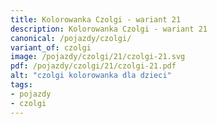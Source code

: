 ```yaml
---
title: Kolorowanka Czolgi - wariant 21
description: Kolorowanka Czolgi - wariant 21
canonical: /pojazdy/czolgi/
variant_of: czolgi
image: /pojazdy/czolgi/21/czolgi-21.svg
pdf: /pojazdy/czolgi/21/czolgi-21.pdf
alt: "czolgi kolorowanka dla dzieci"
tags:
- pojazdy
- czolgi
---
```

